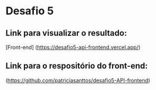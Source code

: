 # Desafio 5

## Link para visualizar o resultado:
[Front-end] (https://desafio5-api-frontend.vercel.app/)

## Link para o respositório do front-end:
(https://github.com/patriciasanttos/desafio5-API-frontend)

